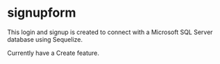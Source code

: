 # signupform
This login and signup is created to connect with a Microsoft SQL Server database using Sequelize.

Currently have a Create feature.
